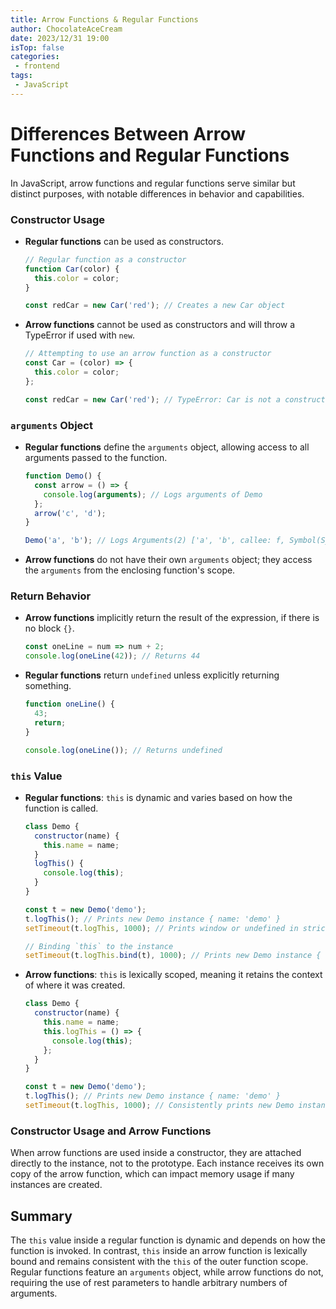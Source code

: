 ```yaml
---
title: Arrow Functions & Regular Functions
author: ChocolateAceCream
date: 2023/12/31 19:00
isTop: false
categories:
 - frontend
tags:
 - JavaScript
---
```



# Differences Between Arrow Functions and Regular Functions <Badge text="JavaScript" type="warning" />

In JavaScript, arrow functions and regular functions serve similar but distinct purposes, with notable differences in behavior and capabilities.

### Constructor Usage

- **Regular functions** can be used as constructors.
  ```js
  // Regular function as a constructor
  function Car(color) {
    this.color = color;
  }

  const redCar = new Car('red'); // Creates a new Car object
  ```

- **Arrow functions** cannot be used as constructors and will throw a TypeError if used with `new`.
  ```js
  // Attempting to use an arrow function as a constructor
  const Car = (color) => {
    this.color = color;
  };

  const redCar = new Car('red'); // TypeError: Car is not a constructor
  ```

### `arguments` Object

- **Regular functions** define the `arguments` object, allowing access to all arguments passed to the function.
  ```js
  function Demo() {
    const arrow = () => {
      console.log(arguments); // Logs arguments of Demo
    };
    arrow('c', 'd');
  }

  Demo('a', 'b'); // Logs Arguments(2) ['a', 'b', callee: f, Symbol(Symbol.iterator): f]
  ```

- **Arrow functions** do not have their own `arguments` object; they access the `arguments` from the enclosing function's scope.

### Return Behavior

- **Arrow functions** implicitly return the result of the expression, if there is no block `{}`.
  ```js
  const oneLine = num => num + 2;
  console.log(oneLine(42)); // Returns 44
  ```

- **Regular functions** return `undefined` unless explicitly returning something.
  ```js
  function oneLine() {
    43;
    return;
  }

  console.log(oneLine()); // Returns undefined
  ```

### `this` Value

- **Regular functions**: `this` is dynamic and varies based on how the function is called.
  ```js
  class Demo {
    constructor(name) {
      this.name = name;
    }
    logThis() {
      console.log(this);
    }
  }

  const t = new Demo('demo');
  t.logThis(); // Prints new Demo instance { name: 'demo' }
  setTimeout(t.logThis, 1000); // Prints window or undefined in strict mode

  // Binding `this` to the instance
  setTimeout(t.logThis.bind(t), 1000); // Prints new Demo instance { name: 'demo' }
  ```

- **Arrow functions**: `this` is lexically scoped, meaning it retains the context of where it was created.
  ```js
  class Demo {
    constructor(name) {
      this.name = name;
      this.logThis = () => {
        console.log(this);
      };
    }
  }

  const t = new Demo('demo');
  t.logThis(); // Prints new Demo instance { name: 'demo' }
  setTimeout(t.logThis, 1000); // Consistently prints new Demo instance { name: 'demo' }
  ```

### Constructor Usage and Arrow Functions

When arrow functions are used inside a constructor, they are attached directly to the instance, not to the prototype. Each instance receives its own copy of the arrow function, which can impact memory usage if many instances are created.

## Summary

The `this` value inside a regular function is dynamic and depends on how the function is invoked. In contrast, `this` inside an arrow function is lexically bound and remains consistent with the `this` of the outer function scope. Regular functions feature an `arguments` object, while arrow functions do not, requiring the use of rest parameters to handle arbitrary numbers of arguments.
